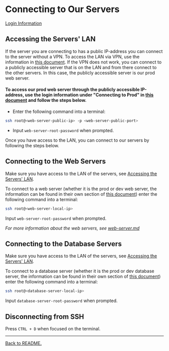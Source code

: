 # Connecting to Our Servers

[Login Information](https://docs.google.com/document/d/1e-FzBbY3JdYLGsp38Va0nXPVGH7eKSYGxgbwL7voolg/edit?usp=sharing)


## Accessing the Servers' LAN
If the server you are connecting to has a public IP-address you can connect to the server without a VPN. To access the LAN via VPN, use the information in [this document](https://docs.google.com/document/d/1e-FzBbY3JdYLGsp38Va0nXPVGH7eKSYGxgbwL7voolg/edit?usp=sharing). If the VPN does not work, you can connect to a publicly accessible server that is on the LAN and from there connect to the other servers. In this case, the publicly accessible server is our prod web server.

#### To access our prod web server through the publicly accessible IP-address, use the login information under "Connecting to Prod" in [this document](https://docs.google.com/document/d/1e-FzBbY3JdYLGsp38Va0nXPVGH7eKSYGxgbwL7voolg/edit?usp=sharing) and follow the steps below.
- Enter the following command into a terminal:
```bash
ssh root@<web-server-public-ip> -p <web-server-public-port>
```
- Input `web-server-root-password` when prompted.

Once you have access to the LAN, you can connect to our servers by following the steps below.


## Connecting to the Web Servers
Make sure you have access to the LAN of the servers, see [Accessing the Servers' LAN](#accessing-the-servers-lan). 

To connect to a web server (whether it is the prod or dev web server, the information can be found in their own section of [this document](https://docs.google.com/document/d/1e-FzBbY3JdYLGsp38Va0nXPVGH7eKSYGxgbwL7voolg/edit?usp=sharing)) enter the following command into a terminal:
```bash
ssh root@<web-server-local-ip>
```
Input `web-server-root-password` when prompted.

_For more information about the web servers, see [web-server.md](/docs/web-server.md)_


## Connecting to the Database Servers
Make sure you have access to the LAN of the servers, see [Accessing the Servers' LAN](#accessing-the-servers-lan). 

To connect to a database server (whether it is the prod or dev database server, the information can be found in their own section of [this document](https://docs.google.com/document/d/1e-FzBbY3JdYLGsp38Va0nXPVGH7eKSYGxgbwL7voolg/edit?usp=sharing)) enter the following command into a terminal:
```bash
ssh root@<database-server-local-ip>
```
Input `database-server-root-password` when prompted.

## Disconnecting from SSH
Press `CTRL + D` when focused on the terminal.

---

[Back to README.](/README.md)